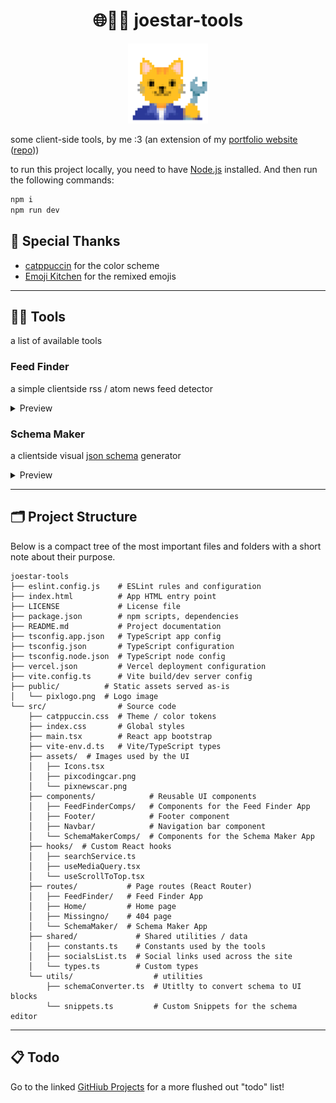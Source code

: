 <h1 align="center">🌐👷‍♂️ joestar-tools</h1>

<p align="center">
    <img src="./public/pixlogo.png" alt="engineer car" title="engineer car" width="128" >
</p>

some client-side tools, by me :3
(an extension of my [portfolio website](https://joestar.is-a.dev/) ([repo](https://github.com/joejo-joestar/joestar)))

to run this project locally, you need to have [Node.js](https://nodejs.org/) installed. And then run the following commands:

```bash
npm i
npm run dev
```

## 🙏 Special Thanks

- [catppuccin](https://catppuccin.com/) for the color scheme
- [Emoji Kitchen](https://fonts.google.com/noto/specimen/Noto+Color+Emoji) for the remixed emojis

---

## 👷‍♂️ Tools

a list of available tools

### Feed Finder

a simple clientside rss / atom news feed detector

<details>
    <summary>Preview</summary>
    <p align="center">
        <img src="src/assets/readme/feedfinder.png" alt="Feed Finder" title="Feed Finder" >
    </p>
</details>

### Schema Maker

a clientside visual [json schema](https://json-schema.org/understanding-json-schema/about) generator

<details>
    <summary>Preview</summary>
    <p align="center">
        <img src="src/assets/readme/schemamaker.png" alt="Schema Maker" title="Schema Maker" >
    </p>
</details>

---

## 🗂️ Project Structure

Below is a compact tree of the most important files and folders with a short note about their purpose.

```plaintext
joestar-tools
├── eslint.config.js    # ESLint rules and configuration
├── index.html          # App HTML entry point
├── LICENSE             # License file
├── package.json        # npm scripts, dependencies
├── README.md           # Project documentation
├── tsconfig.app.json   # TypeScript app config
├── tsconfig.json       # TypeScript configuration
├── tsconfig.node.json  # TypeScript node config
├── vercel.json         # Vercel deployment configuration
├── vite.config.ts      # Vite build/dev server config
├── public/          # Static assets served as-is
│   └── pixlogo.png  # Logo image
└── src/                # Source code
    ├── catppuccin.css  # Theme / color tokens
    ├── index.css       # Global styles
    ├── main.tsx        # React app bootstrap
    ├── vite-env.d.ts   # Vite/TypeScript types
    ├── assets/  # Images used by the UI
    │   ├── Icons.tsx
    │   ├── pixcodingcar.png
    │   └── pixnewscar.png
    ├── components/            # Reusable UI components
    │   ├── FeedFinderComps/   # Components for the Feed Finder App
    │   ├── Footer/            # Footer component
    │   ├── Navbar/            # Navigation bar component
    │   └── SchemaMakerComps/  # Components for the Schema Maker App
    ├── hooks/  # Custom React hooks
    │   ├── searchService.ts
    │   ├── useMediaQuery.tsx
    │   └── useScrollToTop.tsx
    ├── routes/           # Page routes (React Router)
    │   ├── FeedFinder/   # Feed Finder App
    │   ├── Home/         # Home page
    │   ├── Missingno/    # 404 page
    │   └── SchemaMaker/  # Schema Maker App
    ├── shared/             # Shared utilities / data
    │   ├── constants.ts    # Constants used by the tools
    │   ├── socialsList.ts  # Social links used across the site
    │   └── types.ts        # Custom types
    └── utils/                  # utilities
        ├── schemaConverter.ts  # Utitlty to convert schema to UI blocks
        └── snippets.ts         # Custom Snippets for the schema editor
```

---

## 📋 Todo

Go to the linked [GitHiub Projects](https://github.com/users/joejo-joestar/projects/1/views/1) for a more flushed out "todo" list!
